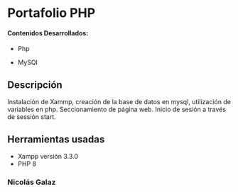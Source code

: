 # Portafolio PHP


#### Contenidos Desarrollados:

- Php

- MySQl


## Descripción
Instalación de Xammp, creación de la base de datos en mysql, utilización de variables en php.
Seccionamiento de página web. Inicio de sesión a través de sessión start.

## Herramientas usadas
- Xampp versión 3.3.0
- PHP 8


### Nicolás Galaz